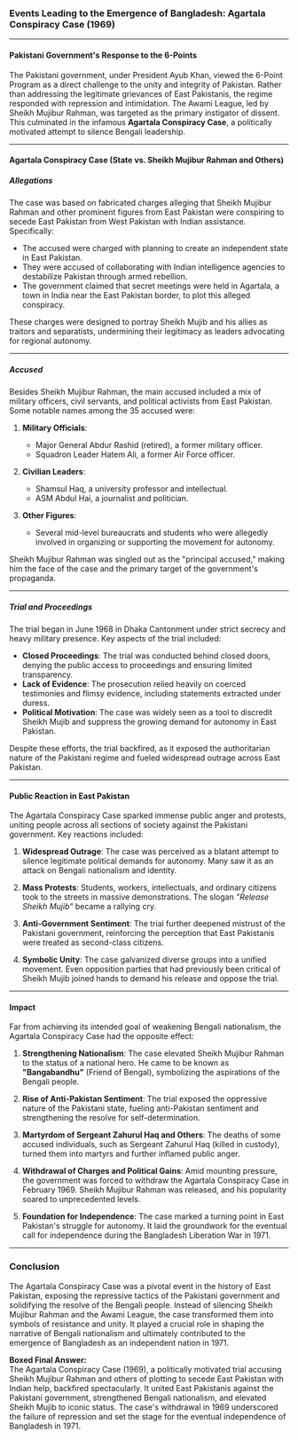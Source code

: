 ### Events Leading to the Emergence of Bangladesh: **Agartala Conspiracy Case (1969)**

---

#### **Pakistani Government's Response to the 6-Points**
The Pakistani government, under President Ayub Khan, viewed the 6-Point Program as a direct challenge to the unity and integrity of Pakistan. Rather than addressing the legitimate grievances of East Pakistanis, the regime responded with repression and intimidation. The Awami League, led by Sheikh Mujibur Rahman, was targeted as the primary instigator of dissent. This culminated in the infamous **Agartala Conspiracy Case**, a politically motivated attempt to silence Bengali leadership.

---

#### **Agartala Conspiracy Case (State vs. Sheikh Mujibur Rahman and Others)**

##### **Allegations**
The case was based on fabricated charges alleging that Sheikh Mujibur Rahman and other prominent figures from East Pakistan were conspiring to secede East Pakistan from West Pakistan with Indian assistance. Specifically:
- The accused were charged with planning to create an independent state in East Pakistan.
- They were accused of collaborating with Indian intelligence agencies to destabilize Pakistan through armed rebellion.
- The government claimed that secret meetings were held in Agartala, a town in India near the East Pakistan border, to plot this alleged conspiracy.

These charges were designed to portray Sheikh Mujib and his allies as traitors and separatists, undermining their legitimacy as leaders advocating for regional autonomy.

---

##### **Accused**
Besides Sheikh Mujibur Rahman, the main accused included a mix of military officers, civil servants, and political activists from East Pakistan. Some notable names among the 35 accused were:
1. **Military Officials**:  
   - Major General Abdur Rashid (retired), a former military officer.  
   - Squadron Leader Hatem Ali, a former Air Force officer.  

2. **Civilian Leaders**:  
   - Shamsul Haq, a university professor and intellectual.  
   - ASM Abdul Hai, a journalist and politician.  

3. **Other Figures**:  
   - Several mid-level bureaucrats and students who were allegedly involved in organizing or supporting the movement for autonomy.

Sheikh Mujibur Rahman was singled out as the "principal accused," making him the face of the case and the primary target of the government's propaganda.

---

##### **Trial and Proceedings**
The trial began in June 1968 in Dhaka Cantonment under strict secrecy and heavy military presence. Key aspects of the trial included:
- **Closed Proceedings**: The trial was conducted behind closed doors, denying the public access to proceedings and ensuring limited transparency.
- **Lack of Evidence**: The prosecution relied heavily on coerced testimonies and flimsy evidence, including statements extracted under duress.
- **Political Motivation**: The case was widely seen as a tool to discredit Sheikh Mujib and suppress the growing demand for autonomy in East Pakistan.

Despite these efforts, the trial backfired, as it exposed the authoritarian nature of the Pakistani regime and fueled widespread outrage across East Pakistan.

---

#### **Public Reaction in East Pakistan**

The Agartala Conspiracy Case sparked immense public anger and protests, uniting people across all sections of society against the Pakistani government. Key reactions included:
1. **Widespread Outrage**: The case was perceived as a blatant attempt to silence legitimate political demands for autonomy. Many saw it as an attack on Bengali nationalism and identity.
   
2. **Mass Protests**: Students, workers, intellectuals, and ordinary citizens took to the streets in massive demonstrations. The slogan *"Release Sheikh Mujib"* became a rallying cry.
   
3. **Anti-Government Sentiment**: The trial further deepened mistrust of the Pakistani government, reinforcing the perception that East Pakistanis were treated as second-class citizens.

4. **Symbolic Unity**: The case galvanized diverse groups into a unified movement. Even opposition parties that had previously been critical of Sheikh Mujib joined hands to demand his release and oppose the trial.

---

#### **Impact**

Far from achieving its intended goal of weakening Bengali nationalism, the Agartala Conspiracy Case had the opposite effect:

1. **Strengthening Nationalism**: The case elevated Sheikh Mujibur Rahman to the status of a national hero. He came to be known as **"Bangabandhu"** (Friend of Bengal), symbolizing the aspirations of the Bengali people.

2. **Rise of Anti-Pakistan Sentiment**: The trial exposed the oppressive nature of the Pakistani state, fueling anti-Pakistan sentiment and strengthening the resolve for self-determination.

3. **Martyrdom of Sergeant Zahurul Haq and Others**: The deaths of some accused individuals, such as Sergeant Zahurul Haq (killed in custody), turned them into martyrs and further inflamed public anger.

4. **Withdrawal of Charges and Political Gains**: Amid mounting pressure, the government was forced to withdraw the Agartala Conspiracy Case in February 1969. Sheikh Mujibur Rahman was released, and his popularity soared to unprecedented levels.

5. **Foundation for Independence**: The case marked a turning point in East Pakistan's struggle for autonomy. It laid the groundwork for the eventual call for independence during the Bangladesh Liberation War in 1971.

---

### **Conclusion**

The Agartala Conspiracy Case was a pivotal event in the history of East Pakistan, exposing the repressive tactics of the Pakistani government and solidifying the resolve of the Bengali people. Instead of silencing Sheikh Mujibur Rahman and the Awami League, the case transformed them into symbols of resistance and unity. It played a crucial role in shaping the narrative of Bengali nationalism and ultimately contributed to the emergence of Bangladesh as an independent nation in 1971.

**Boxed Final Answer:**  
The Agartala Conspiracy Case (1969), a politically motivated trial accusing Sheikh Mujibur Rahman and others of plotting to secede East Pakistan with Indian help, backfired spectacularly. It united East Pakistanis against the Pakistani government, strengthened Bengali nationalism, and elevated Sheikh Mujib to iconic status. The case's withdrawal in 1969 underscored the failure of repression and set the stage for the eventual independence of Bangladesh in 1971.